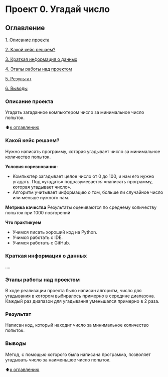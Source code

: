 # Проект 0. Угадай число

## Оглавление
[1. Описание проекта](https://github.com/Mayoles/SF_data_science/tree/main/final_project_0#описание-проекта)

[2. Какой кейс решаем?](https://github.com/Mayoles/SF_data_science/tree/main/final_project_0#какой-кейс-решаем)

[3. Краткая информация о данных](https://github.com/Mayoles/SF_data_science/tree/main/final_project_0#краткая-информация-о-данных)

[4. Этапы работы над проектом](https://github.com/Mayoles/SF_data_science/tree/main/final_project_0#этапы-работы-над-проектом)

[5. Результат](https://github.com/Mayoles/SF_data_science/tree/main/final_project_0#результат)

[6. Выводы](https://github.com/Mayoles/SF_data_science/tree/main/final_project_0#выводы)

### Описание проекта
Угадать загаданное компьютером число за минимальное число попыток.

:arrow_up:[к оглавлению](https://github.com/Mayoles/SF_data_science/tree/main/final_project_0#оглавление)

### Какой кейс решаем?
Нужно написать программу, которая угадывает число за минимальное количество попыток.

**Условия соревнования:**
- Компьютер загадывает целое число от 0 до 100, и нам его нужно угадать. Под «угадать» подразумевается «написать программу, которая угадывает число».
- Алгоритм учитывает информацию о том, больше ли случайное число или меньше нужного нам.

**Метрика качества**
Результаты оцениваются по среднему количеству попыток при 1000 повторений

**Что практикуем**
- Учимся писать хороший код на Python.
- Учимся работать с IDE.
- Учимся работать с GitHub.

### Краткая информация о данных
....

### Этапы работы над проектом
В ходе реализации проекта было написан алгоритм, число для угадывания в котором выбиралось примерно в середине диапазона. Каждый раз диапазон для угадывания уменьшался примерно в 2 раза.

### Результат
Написан код, который находит число за минимальное количество попыток.

### Выводы
Метод, с помощью которого была написана программа, позволяет угадывать число за наименьшее число попыток.

:arrow_up:[к оглавлению](https://github.com/Mayoles/SF_data_science/tree/main/final_project_0#оглавление)
